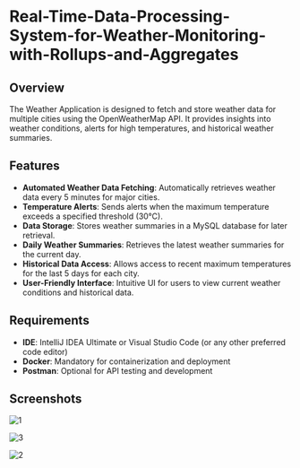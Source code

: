 # Real-Time-Data-Processing-System-for-Weather-Monitoring-with-Rollups-and-Aggregates

## Overview
The Weather Application is designed to fetch and store weather data for multiple cities using the OpenWeatherMap API. It provides insights into weather conditions, alerts for high temperatures, and historical weather summaries.

## Features
- **Automated Weather Data Fetching**: Automatically retrieves weather data every 5 minutes for major cities.
- **Temperature Alerts**: Sends alerts when the maximum temperature exceeds a specified threshold (30°C).
- **Data Storage**: Stores weather summaries in a MySQL database for later retrieval.
- **Daily Weather Summaries**: Retrieves the latest weather summaries for the current day.
- **Historical Data Access**: Allows access to recent maximum temperatures for the last 5 days for each city.
- **User-Friendly Interface**: Intuitive UI for users to view current weather conditions and historical data.

## Requirements
- **IDE**: IntelliJ IDEA Ultimate or Visual Studio Code (or any other preferred code editor)
- **Docker**: Mandatory for containerization and deployment
- **Postman**: Optional for API testing and development

## Screenshots
![1](https://github.com/user-attachments/assets/5eebf415-12aa-44a2-8ac4-074669bf6dd3)

![3](https://github.com/user-attachments/assets/0d6efcff-3725-4998-a61e-e0b5a710942d)

![2](https://github.com/user-attachments/assets/a7cd3529-09a0-4048-a3ca-3528a61acd79)




